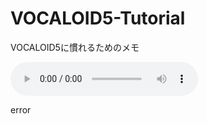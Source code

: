 # VOCALOID5-Tutorial
VOCALOID5に慣れるためのメモ

<audio src="sound/attack_pitch.mp3" controls><p>error</p></audio> 